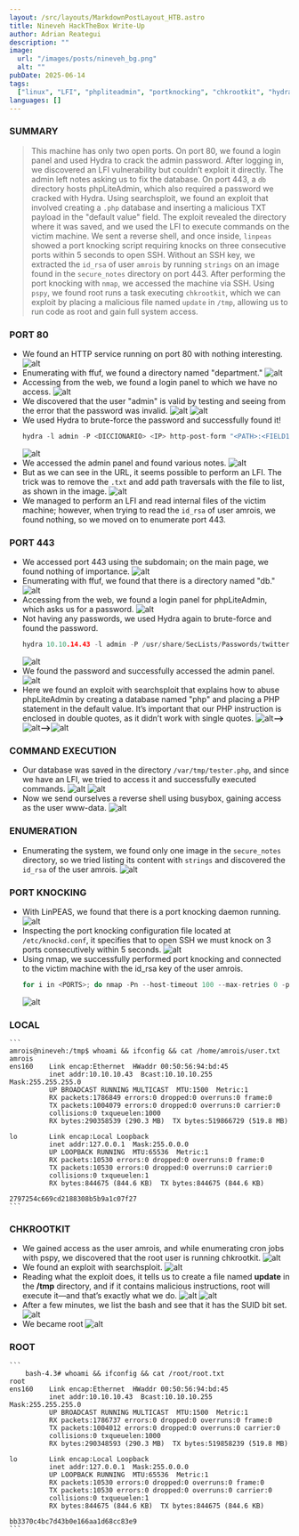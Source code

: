 ```yaml
---
layout: /src/layouts/MarkdownPostLayout_HTB.astro
title: Nineveh HackTheBox Write-Up
author: Adrian Reategui
description: ""
image:
  url: "/images/posts/nineveh_bg.png"
  alt: ""
pubDate: 2025-06-14
tags:
  ["linux", "LFI", "phpliteadmin", "portknocking", "chkrootkit", "hydra"]
languages: []
---
```


### SUMMARY
>This machine has only two open ports. On port 80, we found a login panel and used Hydra to crack the admin password. After logging in, we discovered an LFI vulnerability but couldn’t exploit it directly. The admin left notes asking us to fix the database. On port 443, a `db` directory hosts phpLiteAdmin, which also required a password we cracked with Hydra. Using searchsploit, we found an exploit that involved creating a `.php` database and inserting a malicious TXT payload in the "default value" field. The exploit revealed the directory where it was saved, and we used the LFI to execute commands on the victim machine. We sent a reverse shell, and once inside, `linpeas` showed a port knocking script requiring knocks on three consecutive ports within 5 seconds to open SSH. Without an SSH key, we extracted the `id_rsa` of user `amrois` by running `strings` on an image found in the `secure_notes` directory on port 443. After performing the port knocking with `nmap`, we accessed the machine via SSH. Using `pspy`, we found root runs a task executing `chkrootkit`, which we can exploit by placing a malicious file named `update` in `/tmp`, allowing us to run code as root and gain full system access.

### PORT 80
- We found an HTTP service running on port 80 with nothing interesting.
	![alt](/images/posts/nineveh2.webp)
- Enumerating with ffuf, we found a directory named "department."
	![alt](/images/posts/nineveh3.webp)
- Accessing from the web, we found a login panel to which we have no access.
	![alt](/images/posts/nineveh4.webp)
- We discovered that the user "admin" is valid by testing and seeing from the error that the password was invalid.
	![alt](/images/posts/nineveh5.webp) ![alt](/images/posts/nineveh6.webp)
- We used Hydra to brute-force the password and successfully found it!
	```c
	hydra -l admin -P <DICCIONARIO> <IP> http-post-form "<PATH>:<FIELD1>=<KEY>&<PASS_FIELD>=^PASS^:<ERROR>"
	```
	![alt](/images/posts/nineveh7.webp)
- We accessed the admin panel and found various notes.
	![alt](/images/posts/nineveh8.webp)
- But as we can see in the URL, it seems possible to perform an LFI. The trick was to remove the `.txt` and add path traversals with the file to list, as shown in the image.
	![alt](/images/posts/nineveh9.webp)
- We managed to perform an LFI and read internal files of the victim machine; however, when trying to read the `id_rsa` of user amrois, we found nothing, so we moved on to enumerate port 443.
### PORT 443
- We accessed port 443 using the subdomain; on the main page, we found nothing of importance.
	![alt](/images/posts/nineveh10.webp)
- Enumerating with ffuf, we found that there is a directory named "db."
	![alt](/images/posts/nineveh11.webp)
- Accessing from the web, we found a login panel for phpLiteAdmin, which asks us for a password.
	![alt](/images/posts/nineveh12.webp)
- Not having any passwords, we used Hydra again to brute-force and found the password.
	```c
	hydra 10.10.14.43 -l admin -P /usr/share/SecLists/Passwords/twitter-banned.txt https-post-form "/db/index.php:password=^PASS^&remember=yes&login=Log+In&proc_login=true:Incorrect password"
	```
	![alt](/images/posts/nineveh13.webp)
- We found the password and successfully accessed the admin panel.
	![alt](/images/posts/nineveh14.webp)
- Here we found an exploit with searchsploit that explains how to abuse phpLiteAdmin by creating a database named "php" and placing a PHP statement in the default value. It’s important that our PHP instruction is enclosed in double quotes, as it didn’t work with single quotes.
	![alt](/images/posts/nineveh15.webp)**-->** ![alt](/images/posts/nineveh16.webp)**-->**![alt](/images/posts/nineveh17.webp)
### COMMAND EXECUTION
- Our database was saved in the directory `/var/tmp/tester.php`, and since we have an LFI, we tried to access it and successfully executed commands.
	![alt](/images/posts/nineveh18.webp)
	![alt](/images/posts/nineveh19.webp)
- Now we send ourselves a reverse shell using busybox, gaining access as the user www-data.
	![alt](/images/posts/nineveh.webp)
### ENUMERATION
- Enumerating the system, we found only one image in the `secure_notes` directory, so we tried listing its content with `strings` and discovered the `id_rsa` of the user amrois.
	![alt](/images/posts/nineveh20.webp)
### PORT KNOCKING
- With LinPEAS, we found that there is a port knocking daemon running.
	![alt](/images/posts/nineveh21.webp)
- Inspecting the port knocking configuration file located at `/etc/knockd.conf`, it specifies that to open SSH we must knock on 3 ports consecutively within 5 seconds.
	![alt](/images/posts/nineveh22.webp)
- Using nmap, we successfully performed port knocking and connected to the victim machine with the id\_rsa key of the user amrois.
	```c
	for i in <PORTS>; do nmap -Pn --host-timeout 100 --max-retries 0 -p $i 10.10.10.43 >/dev/null; done; ssh -i id_rsa amrois@10.10.10.43
	```
	![alt](/images/posts/nineveh23.webp)
### LOCAL
	```
	amrois@nineveh:/tmp$ whoami && ifconfig && cat /home/amrois/user.txt
	amrois
	ens160    Link encap:Ethernet  HWaddr 00:50:56:94:bd:45  
	          inet addr:10.10.10.43  Bcast:10.10.10.255  Mask:255.255.255.0
	          UP BROADCAST RUNNING MULTICAST  MTU:1500  Metric:1
	          RX packets:1786849 errors:0 dropped:0 overruns:0 frame:0
	          TX packets:1004079 errors:0 dropped:0 overruns:0 carrier:0
	          collisions:0 txqueuelen:1000 
	          RX bytes:290358539 (290.3 MB)  TX bytes:519866729 (519.8 MB)
	
	lo        Link encap:Local Loopback  
	          inet addr:127.0.0.1  Mask:255.0.0.0
	          UP LOOPBACK RUNNING  MTU:65536  Metric:1
	          RX packets:10530 errors:0 dropped:0 overruns:0 frame:0
	          TX packets:10530 errors:0 dropped:0 overruns:0 carrier:0
	          collisions:0 txqueuelen:1 
	          RX bytes:844675 (844.6 KB)  TX bytes:844675 (844.6 KB)
	
	2797254c669cd2188308b5b9a1c07f27
	```
### CHKROOTKIT
- We gained access as the user amrois, and while enumerating cron jobs with pspy, we discovered that the root user is running chkrootkit.
	![alt](/images/posts/nineveh25.webp)
- We found an exploit with searchsploit.
	![alt](/images/posts/nineveh24.webp)
- Reading what the exploit does, it tells us to create a file named **update** in the **/tmp** directory, and if it contains malicious instructions, root will execute it—and that’s exactly what we do.
	![alt](/images/posts/nineveh26.webp)
	![alt](/images/posts/nineveh27.webp)
- After a few minutes, we list the bash and see that it has the SUID bit set.
	![alt](/images/posts/nineveh28.webp)
- We became root
	![alt](/images/posts/nineveh29.webp)
### ROOT
	```
		bash-4.3# whoami && ifconfig && cat /root/root.txt
	root
	ens160    Link encap:Ethernet  HWaddr 00:50:56:94:bd:45  
	          inet addr:10.10.10.43  Bcast:10.10.10.255  Mask:255.255.255.0
	          UP BROADCAST RUNNING MULTICAST  MTU:1500  Metric:1
	          RX packets:1786737 errors:0 dropped:0 overruns:0 frame:0
	          TX packets:1004012 errors:0 dropped:0 overruns:0 carrier:0
	          collisions:0 txqueuelen:1000 
	          RX bytes:290348593 (290.3 MB)  TX bytes:519858239 (519.8 MB)
	
	lo        Link encap:Local Loopback  
	          inet addr:127.0.0.1  Mask:255.0.0.0
	          UP LOOPBACK RUNNING  MTU:65536  Metric:1
	          RX packets:10530 errors:0 dropped:0 overruns:0 frame:0
	          TX packets:10530 errors:0 dropped:0 overruns:0 carrier:0
	          collisions:0 txqueuelen:1 
	          RX bytes:844675 (844.6 KB)  TX bytes:844675 (844.6 KB)
	
	bb3370c4bc7d43b0e166aa1d68cc83e9
	```

